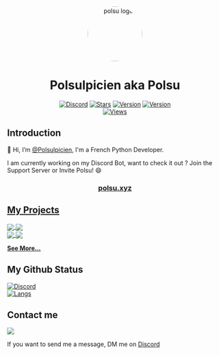 <!--
  Hi, Please don't remove this line !

  >> Github:  https://github.com/Polsulpicien
  >> Discord: https://discord.gg/xm9QX3Q

  Thanks <3
-->

<div align="center">
    <a href="https://discord.gg/xm9QX3Q"><img src="https://cdn.discordapp.com/avatars/647487369246801921/009169bfef18a1bf4304c0ca62a66c69.png" alt="polsu logo" height="128" style="border-radius: 50%"></a>
    <h1>Polsulpicien aka Polsu</h1>
</div>
<div align="center">
        <a href="https://discord.gg/xm9QX3Q"><img src="https://img.shields.io/discord/761623845119328257?color=blue&label=Discord&logo=discord&style=for-the-badge&logoColor=fff" alt="Discord"></a>
        <a href="https://github.com/Polsulpicien"><img src="https://img.shields.io/github/stars/Polsulpicien?color=yellow&logo=github&style=for-the-badge" alt="Stars"></a>
        <a href="https://github.com/Polsulpicien"><img src="https://img.shields.io/badge/Python-3.9-green?style=for-the-badge&logo=python&logoColor=fff" alt="Version"></a>
        <a href="https://github.com/Polsulpicien"><img src="https://img.shields.io/badge/HTML-5-E34F26?style=for-the-badge&logo=html5&logoColor=fff" alt="Version"></a>
        <br>
        <a href="https://github.com/Polsulpicien"><img src="https://komarev.com/ghpvc/?username=Polsulpicien&color=blueviolet&style=flat-square" alt="Views"></a>
</div>

## Introduction

👋 Hi, I’m [@Polsulpicien](https://github.com/Polsulpicien), I'm a French Python Developer.  
  
I am currently working on my Discord Bot, want to check it out ? Join the Support Server or Invite Polsu! 😄  
<div align="center">
    <h3><a href="https://polsu.xyz">polsu.xyz</h3>
</div>

## My Projects

<a href="https://github.com/Polsulpicien/ObserverAPI">
  <img align="center" src="https://github-readme-stats.vercel.app/api/pin/?username=Polsulpicien&repo=ObserverAPI&bg_color=30,48eacf,544f96&title_color=fff&text_color=fff&border_color=000000"/>
</a>
<a href="https://github.com/Polsulpicien/polsu-overlay">
  <img align="center" src="https://github-readme-stats.vercel.app/api/pin/?username=Polsulpicien&repo=polsu-overlay&bg_color=30,48eacf,544f96&title_color=fff&text_color=fff&border_color=000000"/>
</a>
<br>
<a href="https://github.com/Polsulpicien/discord.py-advanced-calculator">
  <img align="center" src="https://github-readme-stats.vercel.app/api/pin/?username=Polsulpicien&repo=discord.py-advanced-calculator&bg_color=30,48eacf,544f96&title_color=fff&text_color=fff&border_color=000000"/>
</a>
<a href="https://github.com/Polsulpicien/ip-scanner">
  <img align="center" src="https://github-readme-stats.vercel.app/api/pin/?username=Polsulpicien&repo=ip-scanner&bg_color=30,48eacf,544f96&title_color=fff&text_color=fff&border_color=000000"/>
</a>
<br>

**[See More...](https://github.com/Polsulpicien?tab=repositories)**

## My Github Status

<a href="https://github.com/Polsulpicien"><img src="https://github-readme-stats.vercel.app/api?username=Polsulpicien&bg_color=30,48eacf,544f96&title_color=fff&text_color=fff&border_color=000000" alt="Discord"></a>
<br>
<a href="https://github.com/Polsulpicien"><img src="https://github-readme-stats.vercel.app/api/top-langs/?username=Polsulpicien&bg_color=30,48eacf,544f96&title_color=fff&text_color=fff&border_color=000000" alt="Langs"></a>

## Contact me

<a href="https://discord.gg/xm9QX3Qr">
  <img align="center" src="https://discord.c99.nl/widget/theme-3/647487369246801921.png" />
</a>  

If you want to send me a message, DM me on [Discord](https://discord.gg/xm9QX3Q)

